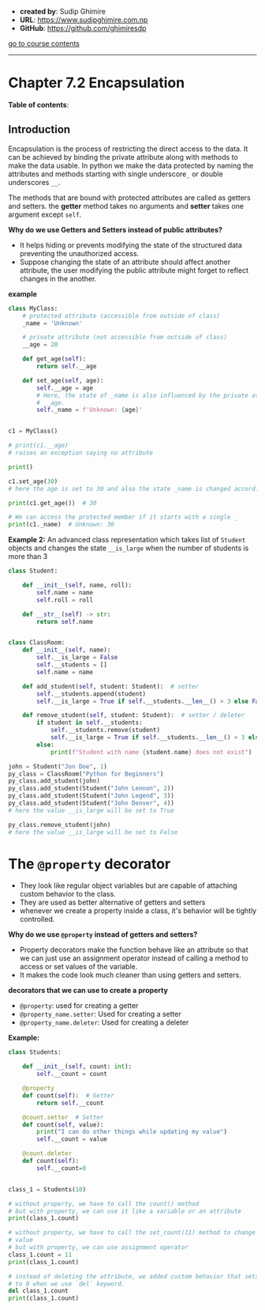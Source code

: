 - **created by**: Sudip Ghimire
- **URL**: https://www.sudipghimire.com.np
- **GitHub**: https://github.com/ghimiresdp

[go to course contents](https://github.com/ghimiresdp/python-level1/)
<hr>

# Chapter 7.2 Encapsulation

**Table of contents**:

## Introduction

Encapsulation is the process of restricting the direct access to the data.
It can be achieved by binding the private attribute along with methods to make
the data usable. In python we make the data protected by naming the attributes
and methods starting with single underscore`_` or double underscores `__`.

The methods that are bound with protected attributes are called as getters and
setters. the **getter** method takes no arguments and **setter** takes one
argument except `self`.

**Why do we use Getters and Setters instead of public attributes?**

- It helps hiding or prevents modifying the state of the structured data
  preventing the unauthorized access.
- Suppose changing the state of an attribute should affect another attribute,
  the user modifying the public attribute might forget to reflect changes in
  the another.

**example**

```python
class MyClass:
    # protected attribute (accessible from outside of class)
    _name = 'Unknown'

    # private attribute (not accessible from outside of class)
    __age = 20

    def get_age(self):
        return self.__age

    def set_age(self, age):
        self.__age = age
        # Here, the state of _name is also influenced by the private attribute
        # __age.
        self._name = f'Unknown: {age}'


c1 = MyClass()

# print(c1.__age)
# raises an exception saying no attribute

print()

c1.set_age(30)
# here the age is set to 30 and also the state _name is changed accordingly.

print(c1.get_age())  # 30

# We can access the protected member if it starts with a single _
print(c1._name)  # Unknown: 30
```

**Example 2:** An advanced class representation which takes list of
`Student` objects and changes the state `__is_large` when the number of
students is more than 3

```python
class Student:

    def __init__(self, name, roll):
        self.name = name
        self.roll = roll

    def __str__(self) -> str:
        return self.name


class ClassRoom:
    def __init__(self, name):
        self.__is_large = False
        self.__students = []
        self.name = name

    def add_student(self, student: Student):  # setter
        self.__students.append(student)
        self.__is_large = True if self.__students.__len__() > 3 else False

    def remove_student(self, student: Student):  # setter / deleter
        if student in self.__students:
            self.__students.remove(student)
            self.__is_large = True if self.__students.__len__() > 3 else False
        else:
            print(f"Student with name {student.name} does not exist")

john = Student("Jon Doe", 1)
py_class = ClassRoom("Python for Beginners")
py_class.add_student(john)
py_class.add_student(Student("John Lennon", 2))
py_class.add_student(Student("John Legend", 3))
py_class.add_student(Student("John Denver", 4))
# here the value __is_large will be set to True

py_class.remove_student(john)
# here the value __is_large will be set to False
```

# The `@property` decorator

- They look like regular object variables but are capable of attaching custom behavior to the class.
- They are used as better alternative of getters and setters
- whenever we create a property inside a class, it's behavior will be tightly
  controlled.

**Why do we use `@property` instead of getters and setters?**

- Property decorators make the function behave like an attribute so that we can
  just use an assignment operator instead of calling a method to access or set
  values of the variable.
- It makes the code look much cleaner than using getters and setters.

**decorators that we can use to create a property**
- `@property`: used for creating a getter
- `@property_name.setter`: Used for creating a setter
- `@property_name.deleter`: Used for creating a deleter

**Example:**
```python
class Students:

    def __init__(self, count: int):
        self.__count = count

    @property
    def count(self):  # Getter
        return self.__count

    @count.setter  # Setter
    def count(self, value):
        print("I can do other things while updating my value")
        self.__count = value

    @count.deleter
    def count(self):
        self.__count=0


class_1 = Students(10)

# without property, we have to call the count() method
# but with property, we can use it like a variable or an attribute
print(class_1.count)

# without property, we have to call the set_count(11) method to change the
# value
# but with property, we can use assignment operator
class_1.count = 11
print(class_1.count)

# instead of deleting the attribute, we added custom behavior that sets count
# to 0 when we use `del` keyword.
del class_1.count
print(class_1.count)
```
